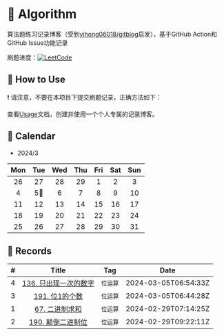 # 📝 Algorithm
算法题练习记录博客（受到[yihong06018/gitblog](https://github.com/yihong0618/gitblog)启发），基于GitHub Action和GitHub Issue功能记录

刷题进度：[![LeetCode](https://img.shields.io/github/issues/doragd/algorithm?style=flat&label=%F0%9F%8C%B8%20LeetCode%20Record&labelColor=%20%236DB9EF&color=%23FF90BC&link=https%3A%2F%2Fgithub.com%2Fdoragd%2Falgorithm
)](https://github.com/doragd/algorithm)

## 🎄 How to Use

❗ 请注意，不要在本项目下提交刷题记录，正确方法如下：

查看[Usage](Usage.md)文档，创建并使用一个个人专属的记录博客。


## 🎯 Calendar

* 2024/3

|Mon|Tue|Wed|Thu|Fri|Sat|Sun|
|:-:|:-:|:-:|:-:|:-:|:-:|:-:|
|26|27|28|29|1|2|3|
|4|5🌟|6|7|8|9|10|
|11|12|13|14|15|16|17|
|18|19|20|21|22|23|24|
|25|26|27|28|29|30|31|


## 🍃 Records

|#|Title|Tag|Date|
|:-:|:-:|:-:|:-:|
|4|[136. 只出现一次的数字](https://github.com/xyqh/Algorithm/issues/4)|`位运算`|2024-03-05T06:54:33Z|
|3|[191. 位1的个数](https://github.com/xyqh/Algorithm/issues/3)|`位运算`|2024-03-05T06:44:28Z|
|1|[67. 二进制求和](https://github.com/xyqh/Algorithm/issues/1)|`位运算`|2024-02-29T07:14:25Z|
|2|[190. 颠倒二进制位](https://github.com/xyqh/Algorithm/issues/2)|`位运算`|2024-02-29T09:22:11Z|
